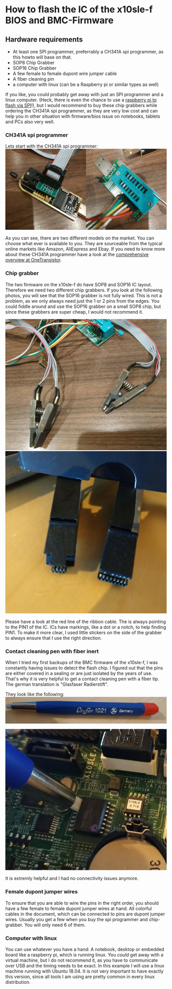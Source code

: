 # How to flash the IC of the x10sle-f BIOS and BMC-Firmware

## Hardware requirements 

* At least one SPI programmer, preferrably a CH341A spi programmer, as this howto will base on that. 
* SOP8 Chip Grabber 
* SOP16 Chip Grabber 
* A few female to female dupont wire jumper cable 
* A fiber cleaning pin 
* a computer with linux (can be a Raspberry pi or similar types as well) 

If you like, you could probably get away with just an SPI programmer and a linux computer. 
(Heck, there is even the chance to use a [raspberry pi to flash via SPI](https://libreboot.org/docs/install/rpi_setup.html)!), but I would recommend to buy these chip grabbers while ordering the CH341A spi programmer, as they are very low cost and can help you in other situation with firmware/bios issue on notebooks, tablets and PCs also very well. 

### CH341A spi programmer
Lets start with the CH341A spi programmer:
![CH341A SPI Programmer](ch341a-spi-programmer.png)

As you can see, there are two different models on the market. You can choose what ever is available to you. They are sourceable from the typical online markets like Amazon, AliExpress and Ebay. If you need to know more about these CH341A programmer have a look at the [comprehensive overview at OneTransistor](https://www.onetransistor.eu/2017/08/ch341a-mini-programmer-schematic.html). 

### Chip grabber

The two firmware on the x10sle-f do have SOP8 and SOP16 IC layout. Therefore we need two different chip grabbers. If you look at the following photos, you will see that the SOP16 grabber is not fully wired. This is not a problem, as we only always need just the 1 or 2 pins from the edges. You could fiddle around and use the SOP16 grabber on a small SOP8 chip, but since these grabbers are super cheap, I would not recommend it. 

![SOP16_and_SOP8 Grabber](sop-grabber-side.jpg) ![SOP16 and SOP8 claws](sop-grabber-claws.jpg)

Please have a look at the red line of the ribbon cable. The is always pointing to the PIN1 of the IC. ICs have markings, like a dot or a  notch, to help finding PIN1. To make it more clear, I used little stickers on the side of the grabber to always ensure that I use the right direction. 

### Contact cleaning pen with fiber inert 

When I tried my first backups of the BMC firmware of the x10sle-f, I was constantly having issues to detect the flash chip. I figured out that the pins are either covered in a sealing or are just isolated by the years of use. 
That's why it is very helpful to get a contact cleaning pen with a fiber tip. The german translation is "Glasfaser Radierstift". 

They look like the following: 
![cleaning pen with fiber inert](cleaning-pen.jpg)

![cleaning pen on ic pins](cleaning-pen-on-chip.jpg)

It is extremly helpful and I had no connectivity issues anymore. 

### Female dupont jumper wires

To ensure that you are able to wire the pins in the right order, you should have a few female to female dupont jumper wires at hand. All colorful cables in the document, which can be connected to pins are dupont jumper wires. Usually you get a few when you buy the spi programmer and chip-grabber. You will only need 6 of them. 

### Computer with linux

You can use whatever you have a hand: A notebook, desktop or embedded board like a raspberry pi, which is running linux. You *could* get away with a virtual machine, but I do not recommend it, as you have to communicate over USB and the timing needs to be exact. 
In this example I will use a linux machine running with Ubuntu 18.04. It is not very important to have exactly this version, since all tools I am using are pretty common in every linux distribution. 








